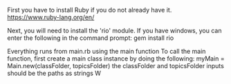 First you have to install Ruby if you do not already have it.
https://www.ruby-lang.org/en/

Next, you will need to install the 'rio' module.
If you have windows, you can enter the following 
in the command prompt: gem install rio

Everything runs from main.rb using the main function
To call the main function, first create a main class instance
by doing the following: myMain = Main.new(classFolder, topicsFolder)
the classFolder and topicsFolder inputs should be the paths as strings
W
